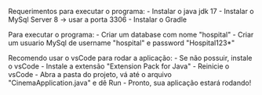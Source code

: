 Requerimentos para executar o programa:
	- Instalar o java jdk 17
	- Instalar o MySql Server 8 -> usar a porta 3306
	- Instalar o Gradle

Para executar o programa:
	- Criar um database com nome "hospital"
	- Criar um usuario MySql de username "hospital" e password "Hospital123*"

Recomendo usar o vsCode para rodar a aplicação:
	- Se não possuir, instale o vsCode
	- Instale a extensão "Extension Pack for Java"
	- Reinicie o vsCode
	- Abra a pasta do projeto, vá até o arquivo "CinemaApplication.java" e dê Run
	- Pronto, sua aplicação estará rodando!
